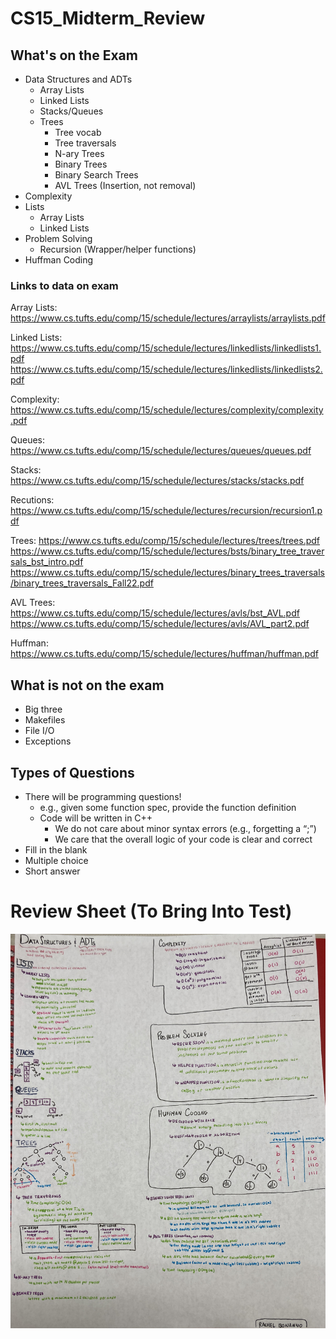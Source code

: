 # CS15_Midterm_Review
## What's on the Exam
<ul>
<li> Data Structures and ADTs
<ul>
  <li> Array Lists </li>
  <li> Linked Lists </li>
  <li> Stacks/Queues </li>
  <li> Trees 
  <ul>
    <li> Tree vocab </li>
    <li> Tree traversals </li>
    <li> N-ary Trees </li>
    <li> Binary Trees </li>
    <li> Binary Search Trees </li>
    <li> AVL Trees (Insertion, not removal) </li>
</ul></li></ul></li>
<li> Complexity </li>
<li> Lists
<ul>
  <li> Array Lists </li>
  <li> Linked Lists </li>
  </ul></li>
<li> Problem Solving
  <ul>
  <li> Recursion (Wrapper/helper functions) </li>
  </ul></li>
<li> Huffman Coding </li>
</ul>

### Links to data on exam
Array Lists:
https://www.cs.tufts.edu/comp/15/schedule/lectures/arraylists/arraylists.pdf 

Linked Lists:
https://www.cs.tufts.edu/comp/15/schedule/lectures/linkedlists/linkedlists1.pdf
https://www.cs.tufts.edu/comp/15/schedule/lectures/linkedlists/linkedlists2.pdf

Complexity:
https://www.cs.tufts.edu/comp/15/schedule/lectures/complexity/complexity.pdf 

Queues:
https://www.cs.tufts.edu/comp/15/schedule/lectures/queues/queues.pdf

Stacks:
https://www.cs.tufts.edu/comp/15/schedule/lectures/stacks/stacks.pdf

Recutions:
https://www.cs.tufts.edu/comp/15/schedule/lectures/recursion/recursion1.pdf

Trees:
https://www.cs.tufts.edu/comp/15/schedule/lectures/trees/trees.pdf
https://www.cs.tufts.edu/comp/15/schedule/lectures/bsts/binary_tree_traversals_bst_intro.pdf
https://www.cs.tufts.edu/comp/15/schedule/lectures/binary_trees_traversals/binary_trees_traversals_Fall22.pdf

AVL Trees:
https://www.cs.tufts.edu/comp/15/schedule/lectures/avls/bst_AVL.pdf
https://www.cs.tufts.edu/comp/15/schedule/lectures/avls/AVL_part2.pdf

Huffman:
https://www.cs.tufts.edu/comp/15/schedule/lectures/huffman/huffman.pdf 


  
## What is not on the exam
<ul>
  <li> Big three </li>
  <li> Makefiles </li>
  <li> File I/O </li>
  <li> Exceptions </li>
  </ul>

## Types of Questions
<ul>
 <li>There will be programming questions!
 <ul>
     <li> e.g., given some function spec, provide the function definition </li>
     <li> Code will be written in C++
          <ul> <li> We do not care about minor syntax errors (e.g., forgetting a “;”) </li>
          <li> We care that the overall logic of your code is clear and correct </li> </ul> </li> </ul> </li>
 <li> Fill in the blank </li>
 <li> Multiple choice </li>
 <li> Short answer </li>
</ul>


# Review Sheet (To Bring Into Test)
![](IMG_8988.jpg)
